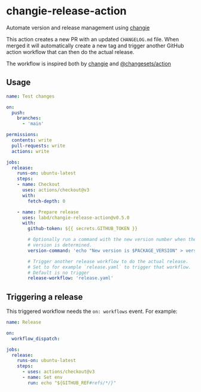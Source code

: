 # changie-release-action
Automate version and release management using [changie](https://github.com/miniscruff/changie)

This action creates a new PR with an updated `CHANGELOG.md` file. When merged it
will automatically create a new tag and trigger another GitHub action workflow
that can then do the actual release.

The workflow is inspired both by [changie](https://github.com/miniscruff/changie)
and [@changesets/action](https://github.com/changesets/action)

## Usage

```yaml
name: Test changes

on:
  push:
    branches:
      - 'main'

permissions:
  contents: write
  pull-requests: write
  actions: write

jobs:
  release:
    runs-on: ubuntu-latest
    steps:
    - name: Checkout
      uses: actions/checkout@v3
      with:
        fetch-depth: 0

    - name: Prepare release
      uses: labd/changie-release-action@v0.5.0
      with:
        github-token: ${{ secrets.GITHUB_TOKEN }}

        # Optionally run a command with the new version number when the new
        # version is determined.
        version-command: 'echo "New version is $PACKAGE_VERSION" > version.txt'

        # Trigger another release workflow to do the actual release.
        # Set to for example `release.yaml` to trigger that workflow.
        # Default is no trigger
        release-workflow: 'release.yaml'
```

## Triggering a release

This triggered workflow needs the `on: workflows` event. For example:

```yaml
name: Release

on:
  workflow_dispatch:

jobs:
  release:
    runs-on: ubuntu-latest
    steps:
      - uses: actions/checkout@v3
      - name: Set env
        run: echo "${GITHUB_REF#refs/*/}"
```

